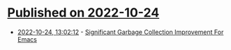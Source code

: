 # [Published on 2022-10-24](index.md)

* [2022-10-24, 13:02:12](https://lobste.rs/s/eedi86/significant_garbage_collection) - [Significant Garbage Collection Improvement For Emacs](https://tdodge.consulting/blog/living-the-emacs-garbage-collection-dream)
